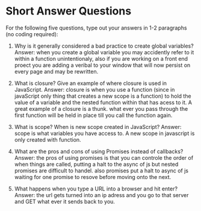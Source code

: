 # Short Answer Questions
For the following five questions, type out your answers in 1-2 paragraphs (no coding required):

1. Why is it generally considered a bad practice to create global variables?
Answer: when you create a global variable you may accidently refer to it within a function unintentionaly, also if you are working on a front end proect you are adding a veribal to your window that will now persist on every page and may be rewritten.

1. What is closure? Give an example of where closure is used in JavaScript.
Answer: closure is when you use a function (since in javaScript only thing that creates a new scope is a function) to hold the value of a variable and the nested function within that has acess to it. A great example of a closure is a thunk. what ever you pass through the first function will be held in place till you call the function again.

1. What is scope? When is new scope created in JavaScript?
Answer: scope is what variables you have access to. A new scope in javascript is only created with function.

1. What are the pros and cons of using Promises instead of callbacks?
Answer: the pros of using promises is that you can controle the order of when things are called, putting a halt to the async of js but nested promises are difficult to handel. also promises put a halt to async of js waiting for one promise to resove before moving onto the next.

1. What happens when you type a URL into a browser and hit enter?
Answer: the url gets turned into an ip adress and you go to that server and GET what ever it sends back to you.
